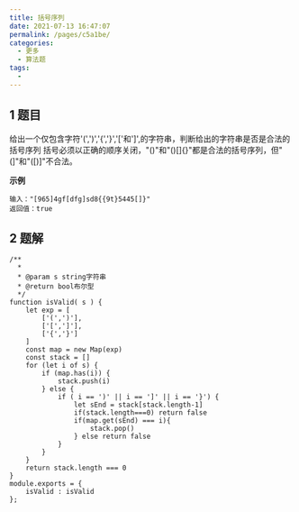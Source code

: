 ```yaml
---
title: 括号序列
date: 2021-07-13 16:47:07
permalink: /pages/c5a1be/
categories:
  - 更多
  - 算法题
tags:
  - 
---
```



## 1 题目

给出一个仅包含字符'(',')','{','}','['和']',的字符串，判断给出的字符串是否是合法的括号序列
括号必须以正确的顺序关闭，"()"和"()[]{}"都是合法的括号序列，但"(]"和"([)]"不合法。

**示例**

```
输入："[965]4gf[dfg]sd8{{9t}5445[]}"
返回值：true
```

## 2 题解

```
/**
  * 
  * @param s string字符串 
  * @return bool布尔型
  */
function isValid( s ) {
    let exp = [
        ['(',')'],
        ['[',']'],
        ['{','}']
    ]
    const map = new Map(exp)
    const stack = []
    for (let i of s) {
        if (map.has(i)) {
            stack.push(i)
        } else {
            if ( i == ')' || i == ']' || i == '}') {
                let sEnd = stack[stack.length-1]
                if(stack.length===0) return false
                if(map.get(sEnd) === i){
                    stack.pop()
                } else return false
            }
        }
    }
    return stack.length === 0
}
module.exports = {
    isValid : isValid
};
```